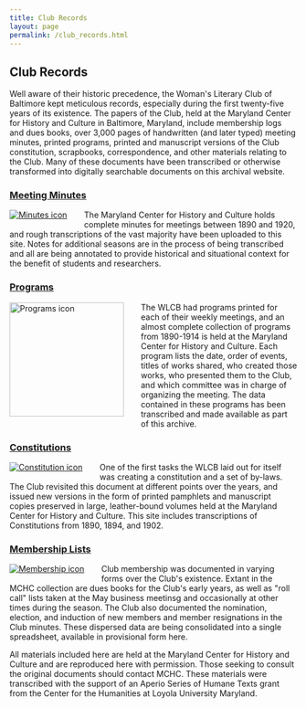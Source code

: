 ```yaml
---
title: Club Records
layout: page
permalink: /club_records.html
---
```

<style>
    #maincontent{
        font-size:1.4em;
    }
</style>

## Club Records

Well aware of their historic precedence, the Woman's Literary Club of Baltimore kept meticulous records, especially during the first twenty-five years of its existence. The papers of the Club, held at the Maryland Center for History and Culture in Baltimore, Maryland, include membership logs and dues books, over 3,000 pages of handwritten (and later typed) meeting minutes, printed programs, printed and manuscript versions of the Club constitution, scrapbooks, correspondence, and other materials relating to the Club. Many of these documents have been transcribed or otherwise transformed into digitally searchable documents on this archival website.

### [Meeting Minutes](https://elizajames.github.io/WLCB_draft/meeting_minutes.html)
<div style="float: left;padding-right: 30px;padding-bottom: 5px;"><a href="https://elizajames.github.io/WLCB_draft/meeting_minutes.html"><img src="https://elizajames.github.io/WLCB_draft/assets/img/minutes.png" alt="Minutes icon"></a></div>

The Maryland Center for History and Culture holds complete minutes for meetings between 1890 and 1920, and rough transcriptions of the vast majority have been uploaded to this site. Notes for additional seasons are in the process of being transcribed and all are being annotated to provide historical and situational context for the benefit of students and researchers. 
<p style="clear: both;"></p>

### [Programs](https://elizajames.github.io/WLCB_draft/programs.html)
<div style="float: left;padding-right: 30px;padding-bottom: 5px;" ><a href="https://elizajames.github.io/WLCB_draft/programs.html"><img src="https://elizajames.github.io/WLCB_draft/assets/img/programs.png" height="200" alt="Programs icon"></a></div>

The WLCB had programs printed for each of their weekly meetings, and an almost complete collection of programs from 1890-1914 is held at the Maryland Center for History and Culture. Each program lists the date, order of events, titles of works shared, who created those works, who presented them to the Club, and which committee was in charge of organizing the meeting. The data contained in these programs has been transcribed and made available as part of this archive. 
<p style="clear: both;"></p>

### [Constitutions](https://elizajames.github.io/WLCB_draft/constitution.html)
<div style="float: left;padding-right: 30px;padding-bottom: 5px;"><a href="https://elizajames.github.io/WLCB_draft/constitution.html"><img src="https://elizajames.github.io/WLCB_draft/assets/img/constitution.png" alt="Constitution icon"></a></div>

One of the first tasks the WLCB laid out for itself was creating a constitution and a set of by-laws. The Club revisited this document at different points over the years, and issued new versions in the form of printed pamphlets and manuscript copies preserved in large, leather-bound volumes held at the Maryland Center for History and Culture. This site includes transcriptions of Constitutions from 1890, 1894, and 1902. 
<p style="clear: both;"></p>

### [Membership Lists](https://elizajames.github.io/WLCB_draft/membership.html)
<div style="float: left;padding-right: 30px;padding-bottom: 5px;"><a href="https://elizajames.github.io/WLCB_draft/membership.html"><img src="https://elizajames.github.io/WLCB_draft/assets/img/membership.png" alt="Membership icon"></a></div>

Club membership was documented in varying forms over the Club's existence. Extant in the MCHC collection are dues books for the Club's early years, as well as "roll call" lists taken at the May business meetinsg and occasionally at other times during the season. The Club also documented the nomination, election, and induction of new members and member resignations in the Club minutes. These dispersed data are being consolidated into a single spreadsheet, available in provisional form here.
<p style="clear: both;"></p>

All materials included here are held at the Maryland Center for History and Culture and are reproduced here with permission. Those seeking to consult the original documents should contact MCHC. These materials were transcribed with the support of an Aperio Series of Humane Texts grant from the Center for the Humanities at Loyola University Maryland.
